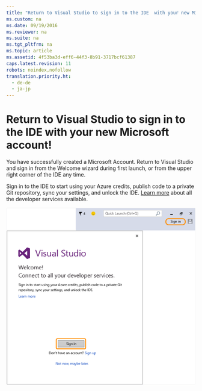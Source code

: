 ```yaml
---
title: "Return to Visual Studio to sign in to the IDE  with your new Microsoft account!"
ms.custom: na
ms.date: 09/19/2016
ms.reviewer: na
ms.suite: na
ms.tgt_pltfrm: na
ms.topic: article
ms.assetid: 4f53ba3d-eff6-44f3-8b91-3717bcf61387
caps.latest.revision: 11
robots: noindex,nofollow
translation.priority.ht: 
  - de-de
  - ja-jp
---
```

# Return to Visual Studio to sign in to the IDE  with your new Microsoft account!
You have successfully created a Microsoft Account. Return to Visual Studio and sign in from the Welcome wizard during first launch, or from the upper right corner of the IDE any time.  
  
 Sign in to the IDE to start using your Azure credits, publish code to a private Git repository, sync your settings, and unlock the IDE. [Learn more](../vs140/Signing-in-to-Visual-Studio.md) about all the developer services available.  
  
 ![New Account Confirmation](../vs140/media/New-Account-Confirmation.png "New Account Confirmation")